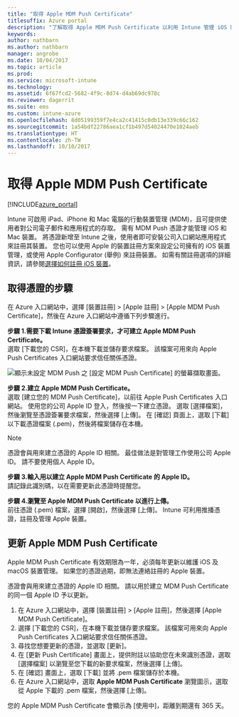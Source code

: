 ```yaml
---
title: "取得 Apple MDM Push Certificate"
titlesuffix: Azure portal
description: "了解取得 Apple MDM Push Certificate 以利用 Intune 管理 iOS 裝置的步驟。\""
keywords: 
author: nathbarn
ms.author: nathbarn
manager: angrobe
ms.date: 10/04/2017
ms.topic: article
ms.prod: 
ms.service: microsoft-intune
ms.technology: 
ms.assetid: 6f67fcd2-5682-4f9c-8d74-d4ab69dc978c
ms.reviewer: dagerrit
ms.suite: ems
ms.custom: intune-azure
ms.openlocfilehash: 8d05199359f7e4ca2c41415c0db13e339c66c162
ms.sourcegitcommit: 1a54bdf22786aea1cf1b497d54024470e1024aeb
ms.translationtype: HT
ms.contentlocale: zh-TW
ms.lasthandoff: 10/10/2017
---
```

# <a name="get-an-apple-mdm-push-certificate"></a>取得 Apple MDM Push Certificate

[!INCLUDE[azure_portal](./includes/azure_portal.md)]

Intune 可啟用 iPad、iPhone 和 Mac 電腦的行動裝置管理 (MDM)，且可提供使用者對公司電子郵件和應用程式的存取。 需有 MDM Push 憑證才能管理 iOS 和 Mac 裝置。 將憑證新增至 Intune 之後，使用者即可安裝公司入口網站應用程式來註冊其裝置。 您也可以使用 Apple 的裝置註冊方案來設定公司擁有的 iOS 裝置管理，或使用 Apple Configurator (舉例) 來註冊裝置。 如需有關註冊選項的詳細資訊，請參閱[選擇如何註冊 iOS 裝置](enrollment-method-choose-ios.md)。

## <a name="steps-to-get-your-certificate"></a>取得憑證的步驟
在 Azure 入口網站中，選擇 [裝置註冊] > [Apple 註冊] > [Apple MDM Push Certificate]，然後在 Azure 入口網站中遵循下列步驟進行。

**步驟 1.需要下載 Intune 憑證簽署要求，才可建立 Apple MDM Push Certificate。**<br>
選取 [下載您的 CSR]，在本機下載並儲存要求檔案。 該檔案可用來向 Apple Push Certificates 入口網站要求信任關係憑證。

  ![顯示未設定 MDM Push 之 [設定 MDM Push Certificate] 的螢幕擷取畫面。](./media/create-mdm-push-certificate.png)

**步驟 2.建立 Apple MDM Push Certificate。**<br>
選取 [建立您的 MDM Push Certificate]，以前往 Apple Push Certificates 入口網站。 使用您的公司 Apple ID 登入，然後按一下建立憑證。 選取 [選擇檔案]，然後瀏覽至憑證簽署要求檔案，然後選擇 [上傳]。 在 [確認] 頁面上，選取 [下載] 以下載憑證檔案 (.pem)，然後將檔案儲存在本機。

> [!NOTE]
> 憑證會與用來建立憑證的 Apple ID 相關。 最佳做法是對管理工作使用公司 Apple ID。 請不要使用個人 Apple ID。

**步驟 3.輸入用以建立 Apple MDM Push Certificate 的 Apple ID。**<br>
請記錄此識別碼，以在需要更新此憑證時提醒您。

**步驟 4.瀏覽至 Apple MDM Push Certificate 以進行上傳。**<br>
前往憑證 (.pem) 檔案，選擇 [開啟]，然後選擇 [上傳]。 Intune 可利用推播憑證，註冊及管理 Apple 裝置。

## <a name="renew-apple-mdm-push-certificate"></a>更新 Apple MDM Push Certificate
Apple MDM Push Certificate 有效期限為一年，必須每年更新以維護 iOS 及 macOS 裝置管理。 如果您的憑證過期，即無法連絡註冊的 Apple 裝置。

憑證會與用來建立憑證的 Apple ID 相關。 請以用於建立 MDM Push Certificate 的同一個 Apple ID 予以更新。

1. 在 Azure 入口網站中，選擇 [裝置註冊] > [Apple 註冊]，然後選擇 [Apple MDM Push Certificate]。
2. 選擇 [下載您的 CSR]，在本機下載並儲存要求檔案。 該檔案可用來向 Apple Push Certificates 入口網站要求信任關係憑證。
3. 尋找您想要更新的憑證，並選取 [更新]。
4. 在 [更新 Push Certificate] 畫面上，提供附註以協助您在未來識別憑證，選取 [選擇檔案] 以瀏覽至您下載的新要求檔案，然後選擇 [上傳]。
5. 在 [確認] 畫面上，選取 [下載] 並將 .pem 檔案儲存於本機。
6. 在 Azure 入口網站中，選取 **Apple MDM Push Certificate** 瀏覽圖示，選取從 Apple 下載的 .pem 檔案，然後選擇 [上傳]。

您的 Apple MDM Push Certificate 會顯示為 [使用中]，距離到期還有 365 天。
